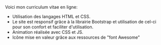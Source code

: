 Voici mon curriculum vitae en ligne:

- Utilisation des langages HTML et CSS.
- Le site est responsif grâce à la librairie Bootstrap et utilisation de cel-ci pour son confort et faciliter d'utilisation.
- Animation réalisée avec CSS et JS.
- Icône mise en valeur grâce aux ressources de "font Awesome"